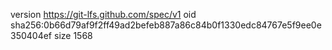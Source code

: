 version https://git-lfs.github.com/spec/v1
oid sha256:0b66d79af9f2ff49ad2befeb887a86c84b0f1330edc84767e5f9ee0e350404ef
size 1568
